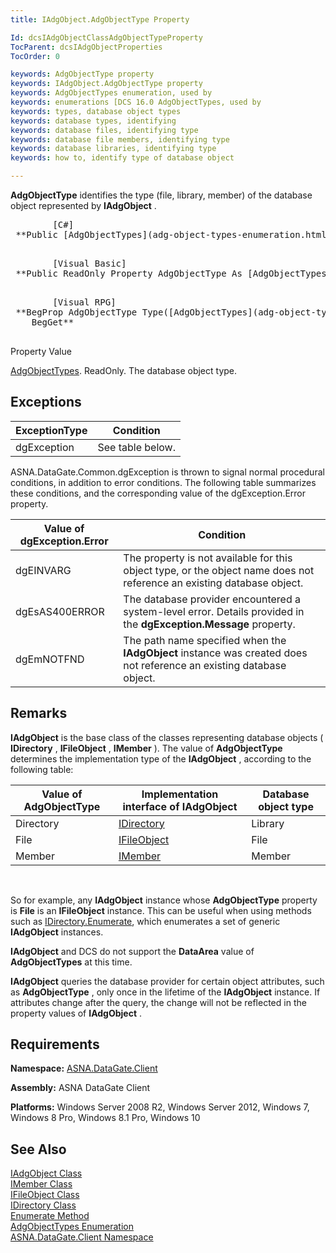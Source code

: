 ```yaml
---
title: IAdgObject.AdgObjectType Property

Id: dcsIAdgObjectClassAdgObjectTypeProperty
TocParent: dcsIAdgObjectProperties
TocOrder: 0

keywords: AdgObjectType property
keywords: IAdgObject.AdgObjectType property
keywords: AdgObjectTypes enumeration, used by
keywords: enumerations [DCS 16.0 AdgObjectTypes, used by
keywords: types, database object types
keywords: database types, identifying
keywords: database files, identifying type
keywords: database file members, identifying type
keywords: database libraries, identifying type
keywords: how to, identify type of database object

---
```


**AdgObjectType** identifies the type (file, library, member) of the database object represented by **IAdgObject** . 
<pre>        <span class="lang">[C#]</span>
 **Public [AdgObjectTypes](adg-object-types-enumeration.html) AdgObjectType { get; }** 
      </pre>
<pre>        <span class="lang">[Visual Basic] </span>
 **Public ReadOnly Property AdgObjectType As [AdgObjectTypes](adg-object-types-enumeration.html)** 
      </pre>
<pre class="prettyprint">        <span class="lang">[Visual RPG]</span>
 **BegProp AdgObjectType Type([AdgObjectTypes](adg-object-types-enumeration.html)) Access(*Public) <br />    BegGet** 
      </pre>

Property Value <p> [AdgObjectTypes](adg-object-types-enumeration.html). ReadOnly. The database object type.
## Exceptions



| ExceptionType | Condition |
| ---- | ---- |
| dgException | See table below. |



ASNA.DataGate.Common.dgException is thrown to signal normal procedural conditions, in addition to error conditions. The following table summarizes these conditions, and the corresponding value of the <span>dgException.Error</span> property.
<br />



| Value of dgException.Error | Condition |
| ---- | ---- |
| dgEINVARG | The property is not available for this object type, or the object name does not reference an existing database object. |
| dgEsAS400ERROR | The database provider encountered a system-level error. Details provided in the **dgException.Message** property. |
| dgEmNOTFND | The path name specified when the **IAdgObject** instance was created does not reference an existing database object. |



## Remarks

**IAdgObject** is the base class of the classes representing database objects ( **IDirectory** , **IFileObject** , **IMember** ). The value of **AdgObjectType** determines the implementation type of the **IAdgObject** , according to the following table:
<br />



| Value of AdgObjectType | Implementation interface of **IAdgObject** | Database object type |
| ---- | ---- | ---- |
| Directory | [IDirectory](idirectory-class.html) | Library |
| File | [IFileObject](ifile-object-class.html) | File |
| Member | [IMember](imember-class.html) | Member |



<br />

So for example, any **IAdgObject** instance whose **AdgObjectType** property is **File** is an **IFileObject** instance. This can be useful when using methods such as [ IDirectory.Enumerate](idirectory-class-enumerate-method.html), which enumerates a set of generic **IAdgObject** instances.

**IAdgObject** and DCS do not support the **DataArea** value of **AdgObjectTypes** at this time.

**IAdgObject** queries the database provider for certain object attributes, such as **AdgObjectType** , only once in the lifetime of the **IAdgObject** instance. If attributes change after the query, the change will not be reflected in the property values of **IAdgObject** .
## Requirements

**Namespace:** [ASNA.DataGate.Client](datagate-client-namespace.html) 

**Assembly:** ASNA DataGate Client

**Platforms:** Windows Server 2008 R2, Windows Server 2012, Windows 7, Windows 8 Pro, Windows 8.1 Pro, Windows 10
## See Also


[IAdgObject Class](iadg-object-class.html)
      <br />
[IMember Class](imember-class.html)
      <br />
[IFileObject Class](ifile-object-class.html)
      <br />
[IDirectory Class](idirectory-class.html)
      <br />
[Enumerate Method](idirectory-class-enumerate-method.html)
      <br />
[AdgObjectTypes Enumeration](adg-object-types-enumeration.html)
      <br />
[ASNA.DataGate.Client Namespace](datagate-client-namespace.html)

